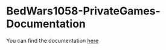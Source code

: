 # BedWars1058-PrivateGames-Documentation
You can find the documentation <a href="https://mher-zaqaryan.gitbook.io/bedwars1058-private-games/">here</a>
